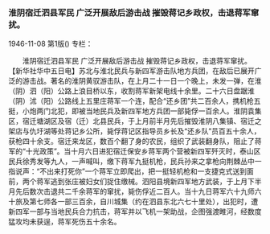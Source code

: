 ### 淮阴宿迁泗县军民  广泛开展敌后游击战  摧毁蒋记乡政权，击退蒋军窜扰。

1946-11-08
第1版()
专栏：

　　淮阴宿迁泗县军民
    广泛开展敌后游击战
    摧毁蒋记乡政权，击退蒋军窜扰。
    【新华社华中五日电】苏北与淮北民兵与新四军游击队地方兵团，在敌后已展开广泛的游击战。著名的淮阴黄驭游击队，在上月二十一日一个晚上，未发一弹，在淮（阴）泗（阳）公路上浪目桥以东，收割蒋军新架电线十余里。二十六日盘踞淮（阴）沭（阳）公路线上五里庄蒋军一个连，配合“还乡团”共二百余人，携机枪五挺，小炮两门北犯，即被当地民兵及新四军地方兵团一部毙俘一百余人。淮阴袁集区，宿迁塘湖区及宿（迁）北县民兵，于上月前半月先后摧毁淮阴八集镇、宿迁之架店与仇圩湖等处蒋记乡公所，毙俘蒋记区指导员乡长及“还乡队”员百五十余人，获枪四十余支。宿迁来龙区，数百个翻了身的农民，组织了武装翻身队，阻止了蒋军的“十光政策”。当十月六日进犯宿迁保安乡蒋军两个营被新四军歼灭时，泰山区民兵徐秀发等九人，一声喊叫，缴下蒋军九挺机枪，民兵孙来之拿枪向荆棘丛中一指说声：“不出来打死你”一个蒋军立即爬出，把一挺轻机枪和一支捷克式送到面前，两个蒋军逃到张庄被妇女们捉住缴械。泗阳县境新四军地方武装，于上月下半月先后数次击退共二千余蒋军的窜扰，毙伤俘近二百人。当十九日蒋军六十九师六十旅及第七师各一部三百余，自川城集（约在泗县东北六七十里处），出犯时，遭新四军一部与当地民兵合力抗击，蒋军并以飞机一架助战，企图强渡睢河，经数度猛攻均未获逞，蒋军死伤五十余名。
